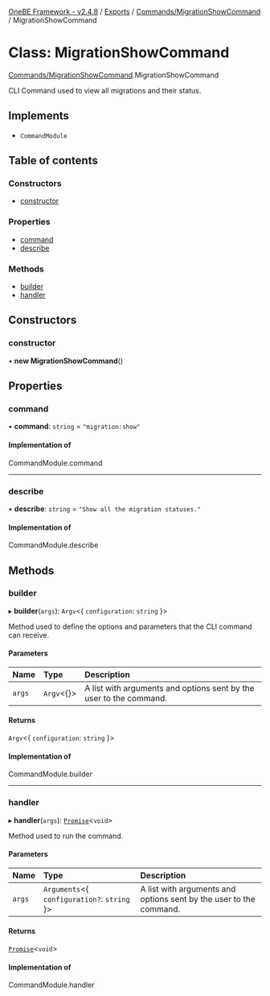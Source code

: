 [OneBE Framework - v2.4.8](../README.md) / [Exports](../modules.md) / [Commands/MigrationShowCommand](../modules/Commands_MigrationShowCommand.md) / MigrationShowCommand

# Class: MigrationShowCommand

[Commands/MigrationShowCommand](../modules/Commands_MigrationShowCommand.md).MigrationShowCommand

CLI Command used to view all migrations and their status.

## Implements

- `CommandModule`

## Table of contents

### Constructors

- [constructor](Commands_MigrationShowCommand.MigrationShowCommand.md#constructor)

### Properties

- [command](Commands_MigrationShowCommand.MigrationShowCommand.md#command)
- [describe](Commands_MigrationShowCommand.MigrationShowCommand.md#describe)

### Methods

- [builder](Commands_MigrationShowCommand.MigrationShowCommand.md#builder)
- [handler](Commands_MigrationShowCommand.MigrationShowCommand.md#handler)

## Constructors

### constructor

• **new MigrationShowCommand**()

## Properties

### command

• **command**: `string` = `"migration:show"`

#### Implementation of

CommandModule.command

___

### describe

• **describe**: `string` = `"Show all the migration statuses."`

#### Implementation of

CommandModule.describe

## Methods

### builder

▸ **builder**(`args`): `Argv`<{ `configuration`: `string`  }\>

Method used to define the options and parameters that the CLI command
can receive.

#### Parameters

| Name | Type | Description |
| :------ | :------ | :------ |
| `args` | `Argv`<{}\> | A list with arguments and options sent by the user to the command. |

#### Returns

`Argv`<{ `configuration`: `string`  }\>

#### Implementation of

CommandModule.builder

___

### handler

▸ **handler**(`args`): [`Promise`]( https://developer.mozilla.org/en-US/docs/Web/JavaScript/Reference/Global_Objects/Promise )<`void`\>

Method used to run the command.

#### Parameters

| Name | Type | Description |
| :------ | :------ | :------ |
| `args` | `Arguments`<{ `configuration?`: `string`  }\> | A list with arguments and options sent by the user to the command. |

#### Returns

[`Promise`]( https://developer.mozilla.org/en-US/docs/Web/JavaScript/Reference/Global_Objects/Promise )<`void`\>

#### Implementation of

CommandModule.handler
